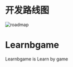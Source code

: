 
<div align=center><imgsrc="https://avatars3.githubusercontent.com/u/20420400?s=40&v=4"/></div>

# 开发路线图
![roadmap](mDrivEngine/develep.jpg)


# Learnbgame
Learnbgame is Learn by game



